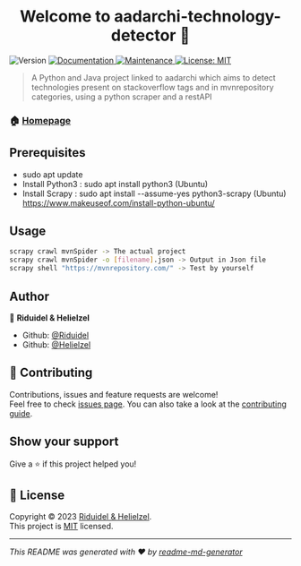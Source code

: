 <h1 align="center">Welcome to aadarchi-technology-detector 👋</h1>
<p>
  <img alt="Version" src="https://img.shields.io/badge/version-1.00-blue.svg?cacheSeconds=2592000" />
  <a href="https://github.com/kefranabg/readme-md-generator#readme" target="_blank">
    <img alt="Documentation" src="https://img.shields.io/badge/documentation-yes-brightgreen.svg" />
  </a>
  <a href="https://github.com/kefranabg/readme-md-generator/graphs/commit-activity" target="_blank">
    <img alt="Maintenance" src="https://img.shields.io/badge/Maintained%3F-yes-green.svg" />
  </a>
  <a href="https://github.com/kefranabg/readme-md-generator/blob/master/LICENSE" target="_blank">
    <img alt="License: MIT" src="https://img.shields.io/github/license/kefranabg/aadarchi-technology-detector" />
  </a>
</p>

> A Python and Java project linked to aadarchi which aims to detect technologies present on stackoverflow tags and in mvnrepository categories, using a python scraper and a restAPI

### 🏠 [Homepage](https://github.com/Riduidel/aadarchi-technology-detector)

## Prerequisites
- sudo apt update 
- Install Python3 : sudo apt install python3 (Ubuntu)
- Install Scrapy : sudo apt install --assume-yes python3-scrapy (Ubuntu) https://www.makeuseof.com/install-python-ubuntu/

## Usage

```sh
scrapy crawl mvnSpider -> The actual project
scrapy crawl mvnSpider -o [filename].json -> Output in Json file
scrapy shell "https://mvnrepository.com/" -> Test by yourself
```


## Author

👤 **Riduidel & Helielzel**

* Github: [@Riduidel](https://github.com/riduidel)
* Github: [@Helielzel](https://github.com/helielzel)

## 🤝 Contributing

Contributions, issues and feature requests are welcome!<br />Feel free to check [issues page](https://github.com/kefranabg/readme-md-generator/issues). You can also take a look at the [contributing guide](https://github.com/kefranabg/readme-md-generator/blob/master/CONTRIBUTING.md).

## Show your support

Give a ⭐️ if this project helped you!

## 📝 License

Copyright © 2023 [Riduidel & Helielzel](https://github.com/Helielzel).<br />
This project is [MIT](https://github.com/kefranabg/readme-md-generator/blob/master/LICENSE) licensed.

***
_This README was generated with ❤️ by [readme-md-generator](https://github.com/kefranabg/readme-md-generator)_